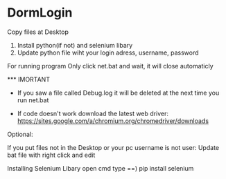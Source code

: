 # DormLogin

Copy files at Desktop
  
  1) Install python(if not) and selenium libary
  2) Update python file wiht your login adress, username, password
 
 
For running program 
    Only click net.bat and wait, it will close automaticly
    
*** IMORTANT

- If you saw a file called Debug.log it will be deleted at the next time you run net.bat


- If code doesn't work download the latest web driver: https://sites.google.com/a/chromium.org/chromedriver/downloads

Optional:

If you put files not in the Desktop or your pc username is not user:
  Update bat file with right click and edit 

Installing Selenium Libary
  open cmd
  type ==) pip install selenium

